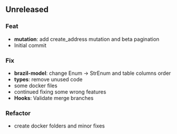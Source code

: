 <!--
Jacobson is a self hosted zipcode API
Copyright (C) 2023-2024  Christian G. Semke.

This program is free software: you can redistribute it and/or modify
it under the terms of the GNU Affero General Public License as
published by the Free Software Foundation, either version 3 of the
License, or (at your option) any later version.

This program is distributed in the hope that it will be useful,
but WITHOUT ANY WARRANTY; without even the implied warranty of
MERCHANTABILITY or FITNESS FOR A PARTICULAR PURPOSE.  See the
GNU Affero General Public License for more details.

You should have received a copy of the GNU Affero General Public License
along with this program.  If not, see <https://www.gnu.org/licenses/>.
-->

## Unreleased

### Feat

- **mutation**: add create_address mutation and beta pagination
- Initial commit

### Fix

- **brazil-model**: change Enum -> StrEnum and table columns order
- **types**: remove unused code
- some docker files
- continued fixing some wrong features
- **Hooks**: Validate merge branches

### Refactor

- create docker folders and minor fixes
